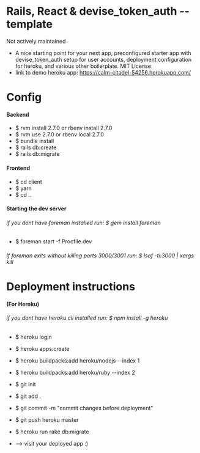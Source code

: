 # Rails, React & devise_token_auth -- template
Not actively maintained

- A nice starting point for your next app, preconfigured starter app with devise_token_auth setup for user accounts, deployment configuration for heroku, and various other boilerplate.  MIT License.
- link to demo heroku app: https://calm-citadel-54256.herokuapp.com/ 

# Config
#### Backend
- $ rvm install 2.7.0 or rbenv install 2.7.0
- $ rvm use 2.7.0 or rbenv local 2.7.0
- $ bundle install
- $ rails db:create
- $ rails db:migrate
#### Frontend
- $ cd client 
- $ yarn
- $ cd ..

#### Starting the dev server
###### if you dont have foreman installed run: $ gem install foreman
- $ foreman start -f Procfile.dev
###### If foreman exits without killing ports 3000/3001 run: $ lsof -ti:3000 | xargs kill

# Deployment instructions
#### (For Heroku)
###### if you dont have heroku cli installed run: $ npm install -g heroku
- $ heroku login
- $ heroku apps:create


- $ heroku buildpacks:add heroku/nodejs --index 1
- $ heroku buildpacks:add heroku/ruby --index 2


- $ git init
- $ git add .
- $ git commit -m "commit changes before deployment"
- $ git push heroku master
- $ heroku run rake db:migrate
- --> visit your deployed app :)




